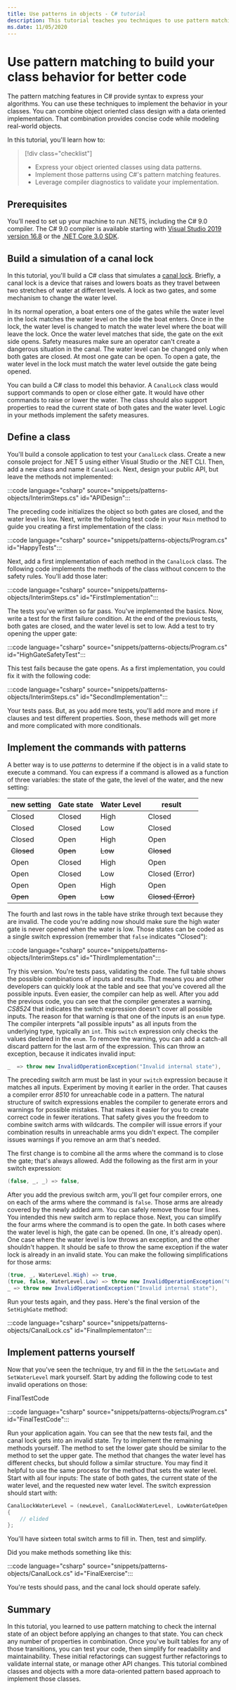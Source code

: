 ```yaml
---
title: Use patterns in objects - C# tutorial
description: This tutorial teaches you techniques to use pattern matching in class members to create better models for object behavior
ms.date: 11/05/2020
---
```

# Use pattern matching to build your class behavior for better code

The pattern matching features in C# provide syntax to express your algorithms. You can use these techniques to implement the behavior in your classes. You can combine object oriented class design with a data oriented implementation. That combination provides concise code while modeling real-world objects.

In this tutorial, you'll learn how to:

> [!div class="checklist"]
>
> - Express your object oriented classes using data patterns.
> - Implement those patterns using C#'s pattern matching features.
> - Leverage compiler diagnostics to validate your implementation.

## Prerequisites

You’ll need to set up your machine to run .NET5, including the C# 9.0 compiler. The C# 9.0 compiler is available starting with [Visual Studio 2019 version 16.8](https://visualstudio.microsoft.com/downloads/?utm_medium=microsoft&utm_source=docs.microsoft.com&utm_campaign=inline+link&utm_content=download+vs2019) or the [.NET Core 3.0 SDK](https://dotnet.microsoft.com/download).

## Build a simulation of a canal lock

In this tutorial, you'll build a C# class that simulates a [canal lock](https://en.wikipedia.org/wiki/Lock_(water_navigation)). Briefly, a canal lock is a device that raises and lowers boats as they travel between two stretches of water at different levels. A lock as two gates, and some mechanism to change the water level.

In its normal operation, a boat enters one of the gates while the water level in the lock matches the water level on the side the boat enters. Once in the lock, the water level is changed to match the water level where the boat will leave the lock. Once the water level matches that side, the gate on the exit side opens. Safety measures make sure an operator can't create a dangerous situation in the canal. The water level can be changed only when both gates are closed. At most one gate can be open. To open a gate, the water level in the lock must match the water level outside the gate being opened.

You can build a C# class to model this behavior. A `CanalLock` class would support commands to open or close either gate. It would have other commands to raise or lower the water. The class should also support properties to read the current state of both gates and the water level. Logic in your methods implement the safety measures.

## Define a class

You'll build a console application to test your `CanalLock` class. Create a new console project for .NET 5 using either Visual Studio or the .NET CLI. Then, add a new class and name it `CanalLock`. Next, design your public API, but leave the methods not implemented:

:::code language="csharp" source="snippets/patterns-objects/InterimSteps.cs" id="APIDesign":::

The preceding code initializes the object so both gates are closed, and the water level is low. Next, write the following test code in your `Main` method to guide you creating a first implementation of the class:

:::code language="csharp" source="snippets/patterns-objects/Program.cs" id="HappyTests":::

Next, add a first implementation of each method in the `CanalLock` class. The following code implements the methods of the class without concern to the safety rules. You'll add those later:

:::code language="csharp" source="snippets/patterns-objects/InterimSteps.cs" id="FirstImplementation":::

The tests you've written so far pass. You've implemented the basics. Now, write a test for the first failure condition. At the end of the previous tests, both gates are closed, and the water level is set to low. Add a test to try opening the upper gate:

:::code language="csharp" source="snippets/patterns-objects/Program.cs" id="HighGateSafetyTest":::

This test fails because the gate opens. As a first implementation, you could fix it with the following code:

:::code language="csharp" source="snippets/patterns-objects/InterimSteps.cs" id="SecondImplementation":::

Your tests pass. But, as you add more tests, you'll add more and more `if` clauses and test different properties. Soon, these methods will get more and more complicated with more conditionals.

## Implement the commands with patterns

A better way is to use *patterns* to determine if the object is in a valid state to execute a command. You can express if a command is allowed as a function of three variables: the state of the gate, the level of the water, and the new setting:

| new setting | Gate state | Water Level | result             |
| ----------- | ---------- | ----------- | ------------------ |
| Closed      | Closed     | High        | Closed             |
| Closed      | Closed     | Low         | Closed             |
| Closed      | Open       | High        | Open               |
| ~~Closed~~  | ~~Open~~   | ~~Low~~     | ~~Closed~~         |
| Open        | Closed     | High        | Open               |
| Open        | Closed     | Low         | Closed (Error)     |
| Open        | Open       | High        | Open               |
| ~~Open~~    | ~~Open~~   | ~~Low~~     | ~~Closed (Error)~~ |

The fourth and last rows in the table have strike through text because they are invalid. The code you're adding now should make sure the high water gate is never opened when the water is low.  Those states can be coded as a single switch expression (remember that `false` indicates "Closed"):

:::code language="csharp" source="snippets/patterns-objects/InterimSteps.cs" id="ThirdImplementation":::

Try this version. You're tests pass, validating the code. The full table shows the possible combinations of inputs and results. That means you and other developers can quickly look at the table and see that you've covered all the possible inputs. Even easier, the compiler can help as well. After you add the previous code, you can see that the compiler generates a warning, *CS8524* that indicates the switch expression doesn't cover all possible inputs. The reason for that warning is that one of the inputs is an `enum` type. The compiler interprets "all possible inputs" as all inputs from the underlying type, typically an `int`. This `switch` expression only checks the values declared in the `enum`. To remove the warning, you can add a catch-all discard pattern for the last arm of the expression. This can throw an exception, because it indicates invalid input:

```csharp
_  => throw new InvalidOperationException("Invalid internal state"),
```

The preceding switch arm must be last in your `switch` expression because it matches all inputs. Experiment by moving it earlier in the order. That causes a compiler error *8510* for unreachable code in a pattern.  The natural structure of switch expressions enables the compiler to generate errors and warnings for possible mistakes. That makes it easier for you to create correct code in fewer iterations. That safety gives you the freedom to combine switch arms with wildcards. The compiler will issue errors if your combination results in unreachable arms you didn't expect. The compiler issues warnings if you remove an arm that's needed.

The first change is to combine all the arms where the command is to close the gate; that's always allowed. Add the following as the first arm in your switch expression:

```csharp
(false, _, _) => false,
```

After you add the previous switch arm, you'll get four compiler errors, one on each of the arms where the command is `false`. Those arms are already covered by the newly added arm. You can safely remove those four lines. You intended this new switch arm to replace those. Next, you can simplify the four arms where the command is to open the gate. In both cases where the water level is high, the gate can be opened. (In one, it's already open). One case where the water level is low throws an exception, and the other shouldn't happen. It should be safe to throw the same exception if the water lock is already in an invalid state. You can make the following simplifications for those arms:

```csharp
(true, _, WaterLevel.High) => true,
(true, false, WaterLevel.Low) => throw new InvalidOperationException("Cannot open high gate when the water is low"),
_ => throw new InvalidOperationException("Invalid internal state"),
```

Run your tests again, and they pass. Here's the final version of the `SetHighGate` method:

:::code language="csharp" source="snippets/patterns-objects/CanalLock.cs" id="FinalImplementaton":::

## Implement patterns yourself

Now that you've seen the technique, try and fill in the the `SetLowGate` and `SetWaterLevel` mark yourself.  Start by adding the following code to test invalid operations on those:

FinalTestCode

:::code language="csharp" source="snippets/patterns-objects/Program.cs" id="FinalTestCode":::

Run your application again. You can see that the new tests fail, and the canal lock gets into an invalid state. Try to implement the remaining methods yourself. The method to set the lower gate should be similar to the method to set the upper gate. The method that changes the water level has different checks, but should follow a similar structure. You may find it helpful to use the same process for the method that sets the water level. Start with all four inputs: The state of both gates, the current state of the water level, and the requested new water level. The switch expression should start with:

```csharp
CanalLockWaterLevel = (newLevel, CanalLockWaterLevel, LowWaterGateOpen, HighWaterGateOpen) switch
{
    // elided
};
```

You'll have sixteen total switch arms to fill in. Then, test and simplify.

Did you make methods something like this:

:::code language="csharp" source="snippets/patterns-objects/CanalLock.cs" id="FinalExercise":::

You're tests should pass, and the canal lock should operate safely.

## Summary

In this tutorial, you learned to use pattern matching to check the internal state of an object before applying an changes to that state. You can check any number of properties in combination. Once you've built tables for any of those transitions, you can test your code, then simplify for readability and maintainability. These initial refactorings can suggest further refactorings to validate internal state, or manage other API changes. This tutorial combined classes and objects with a more data-oriented pattern based approach to implement those classes.
